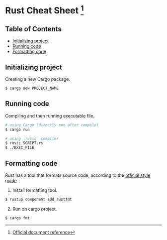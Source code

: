# Rust Cheat Sheet [^document] <!-- omit in toc -->
[^document]: [Official document reference](https://doc.rust-lang.org/reference/index.html)

## Table of Contents <!-- omit in toc -->
- [Initializing project](#initializing-project)
- [Running code](#running-code)
- [Formatting code](#formatting-code)

## Initializing project
Creating a new Cargo package.
```bash
$ cargo new PROJECT_NAME
```

## Running code
Compiling and then running executable file.
```bash
# using Cargo (directly run after compile)
$ cargo run

# using `rustc` compiler
$ rustc SCRIPT.rs
$ ./EXEC_FILE
```

## Formatting code
Rust has a tool that formats source code, according to the [official style guide](https://doc.rust-lang.org/nightly/style-guide/).
1. Install formatting tool.
```bash
$ rustup component add rustfmt
```

2. Run on cargo project.
```bash
$ cargo fmt
```
